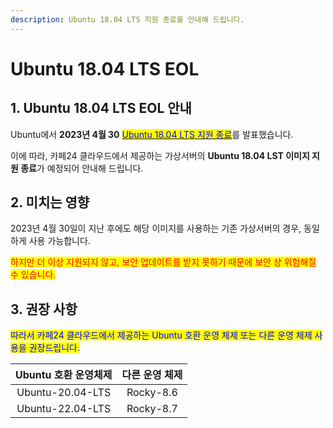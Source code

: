 ```yaml
---
description: Ubuntu 18.04 LTS 지원 종료를 안내해 드립니다.
---
```


# Ubuntu 18.04 LTS EOL

## 1. Ubuntu 18.04 LTS EOL 안내

Ubuntu에서 **2023년 4월 30** [<mark style="color:blue;">Ubuntu 18.04 LTS 지원 종료</mark>](https://endoflife.software/operating-systems/linux/ubuntu)를 발표했습니다.

이에 따라, 카페24 클라우드에서 제공하는 가상서버의 **Ubuntu 18.04 LST 이미지 지원 종료**가 예정되어 안내해 드립니다.







## 2. 미치는 영향

2023년 4월 30일이 지난 후에도 해당 이미지를 사용하는 기존 가상서버의 경우, 동일하게 사용 가능합니다.

<mark style="color:red;">하지만 더 이상 지원되지 않고, 보안 업데이트를 받지 못하기 때문에 보안 상 위험해질 수 있습니다.</mark>







## 3. 권장 사항

<mark style="color:blue;">따라서 카페24 클라우드에서 제공하는 Ubuntu 호환 운영 체제 또는 다른 운영 체제 사용을 권장드립니다.</mark>

|  Ubuntu 호환 운영체제  |  다른 운영 체제 |
| :--------------: | :-------: |
| Ubuntu-20.04-LTS | Rocky-8.6 |
| Ubuntu-22.04-LTS | Rocky-8.7 |

